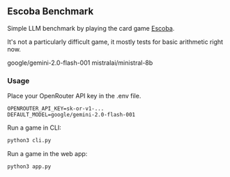 ## Escoba Benchmark

Simple LLM benchmark by playing the card game [Escoba](https://en.wikipedia.org/wiki/Escoba).

It's not a particularly difficult game, it mostly tests for basic arithmetic right now.

google/gemini-2.0-flash-001
mistralai/ministral-8b

### Usage

Place your OpenRouter API key in the .env file.


```
OPENROUTER_API_KEY=sk-or-v1-...
DEFAULT_MODEL=google/gemini-2.0-flash-001 
```

Run a game in CLI:

```bash
python3 cli.py
```

Run a game in the web app:

```bash
python3 app.py
```
